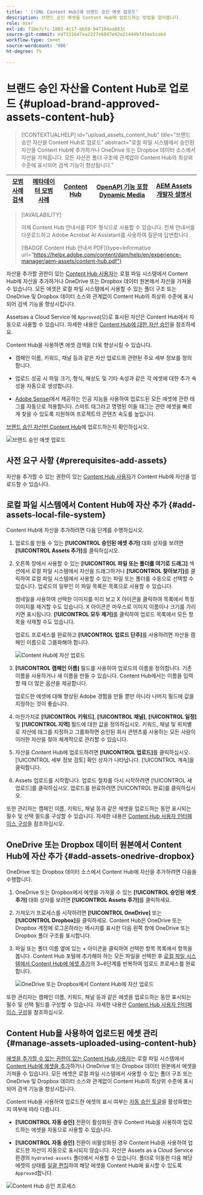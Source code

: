 ```yaml
---
title: ' [!DNL Content Hub]에 브랜드 승인 에셋 업로드'
description: 브랜드 승인 에셋을 Content Hub에 업로드하는 방법을 알아봅니다.
role: User
exl-id: f1be7cfc-1803-4c17-bb58-947104aa883c
source-git-commit: ed7331647ea2227e6047e42e21444b743ee5ce6d
workflow-type: tm+mt
source-wordcount: '986'
ht-degree: 7%

---
```


# 브랜드 승인 자산을 Content Hub로 업로드 {#upload-brand-approved-assets-content-hub}

>[!CONTEXTUALHELP]
>id="upload_assets_content_hub"
>title="브랜드 승인 자산을 Content Hub로 업로드"
>abstract="로컬 파일 시스템에서 승인된 자산을 Content Hub에 추가하거나 OneDrive 또는 Dropbox 데이터 소스에서 자산을 가져옵니다. 모든 자산은 폴더 구조에 관계없이 Content Hub의 최상위 수준에 표시되어 검색 기능이 향상됩니다."

| [모범 사례 검색](/help/assets/search-best-practices.md) | [메타데이터 모범 사례](/help/assets/metadata-best-practices.md) | [Content Hub](/help/assets/product-overview.md) | [OpenAPI 기능 포함 Dynamic Media](/help/assets/dynamic-media-open-apis-overview.md) | [AEM Assets 개발자 설명서](https://developer.adobe.com/experience-cloud/experience-manager-apis/) |
| ------------- | --------------------------- |---------|----|-----|

>[!AVAILABILITY]
>
>이제 Content Hub 안내서를 PDF 형식으로 사용할 수 있습니다. 전체 안내서를 다운로드하고 Adobe Acrobat AI Assistant를 사용하여 질문에 답변합니다.
>
>[!BADGE Content Hub 안내서 PDF]{type=Informative url="https://helpx.adobe.com/content/dam/help/en/experience-manager/aem-assets/content-hub.pdf"}

자산을 추가할 권한이 있는 [Content Hub 사용자](/help/assets/deploy-content-hub.md#onboard-content-hub-users-add-assets)는 로컬 파일 시스템에서 Content Hub에 자산을 추가하거나 OneDrive 또는 Dropbox 데이터 원본에서 자산을 가져올 수 있습니다. 모든 에셋은 로컬 파일 시스템에서 사용할 수 있는 폴더 구조 또는 OneDrive 및 Dropbox 데이터 소스와 관계없이 Content Hub의 최상위 수준에 표시되어 검색 기능을 향상시킵니다.

Assetsas a Cloud Service 에 `Approved`(으)로 표시된 자산은 Content Hub에서 자동으로 사용할 수 있습니다. 자세한 내용은 [Content Hub에 대한 자산 승인](/help/assets/approve-assets-content-hub.md)을 참조하세요.

Content Hub을 사용하면 에셋 검색을 더욱 향상시킬 수 있습니다.

* 캠페인 이름, 키워드, 채널 등과 같은 자산 업로드와 관련된 주요 세부 정보를 정의합니다.

* 업로드 성공 시 파일 크기, 형식, 해상도 및 기타 속성과 같은 각 에셋에 대한 추가 속성을 자동으로 생성합니다.

* [Adobe Sensei](https://www.adobe.com/kr/sensei.html)에서 제공하는 인공 지능을 사용하여 업로드된 모든 에셋에 관련 태그를 자동으로 적용합니다. 스마트 태그라고 명명된 이들 태그는 관련 에셋을 빠르게 찾을 수 있도록 지원하여 프로젝트의 콘텐츠 속도를 높입니다.

[브랜드 승인 자산만 Content Hub](/help/assets/approve-assets.md)에 업로드하는지 확인하십시오.

![브랜드 승인 에셋 업로드](assets/upload-brand-approved-assets.png)

## 사전 요구 사항 {#prerequisites-add-assets}

자산을 추가할 수 있는 권한이 있는 [Content Hub 사용자](/help/assets/deploy-content-hub.md#onboard-content-hub-users-add-assets)가 Content Hub에 자산을 업로드할 수 있습니다.

## 로컬 파일 시스템에서 Content Hub에 자산 추가 {#add-assets-local-file-system}

Content Hub에 자산을 추가하려면 다음 단계를 수행하십시오.

1. 업로드를 만들 수 있는 **[!UICONTROL 승인된 에셋 추가]** 대화 상자를 보려면 **[!UICONTROL Assets 추가]**&#x200B;를 클릭하십시오.

1. 오른쪽 창에서 사용할 수 있는 **[!UICONTROL 파일 또는 폴더를 여기로 드래그]** 섹션에서 로컬 파일 시스템에서 자산을 드래그하거나 **[!UICONTROL 찾아보기]**&#x200B;를 클릭하여 로컬 파일 시스템에서 사용할 수 있는 파일 또는 폴더를 수동으로 선택할 수 있습니다. 업로드의 일부인 이 파일 목록은 목록으로 사용할 수 있습니다.


   썸네일을 사용하여 선택한 이미지를 미리 보고 X 아이콘을 클릭하여 목록에서 특정 이미지를 제거할 수도 있습니다. X 아이콘은 마우스로 이미지 이름이나 크기를 가리키면 표시됩니다. **[!UICONTROL 모두 제거]**&#x200B;를 클릭하여 업로드 목록에서 모든 항목을 삭제할 수도 있습니다.

   업로드 프로세스를 완료하고 **[!UICONTROL 업로드 단추]**&#x200B;를 사용하려면 자산을 캠페인 이름으로 그룹화해야 합니다.

   ![Content Hub에 자산 업로드](assets/upload-assets-content-hub.png)

1. **[!UICONTROL 캠페인 이름]** 필드를 사용하여 업로드의 이름을 정의합니다. 기존 이름을 사용하거나 새 이름을 만들 수 있습니다. Content Hub에서는 이름을 입력할 때 더 많은 옵션을 제공합니다. <!--You can define multiple Campaign names for your upload. While you are typing a name, either click anywhere else within the dialog box or press the `,` (Comma) key to register the name.-->

   업로드한 에셋에 대해 향상된 Adobe 경험을 만들 뿐만 아니라 나머지 필드에 값을 지정하는 것이 좋습니다.

1. 마찬가지로 **[!UICONTROL 키워드]**, **[!UICONTROL 채널]**, **[!UICONTROL 일정]** 및 **[!UICONTROL 지역]** 필드에 대한 값을 정의하십시오. 키워드, 채널 및 위치별로 자산에 태그를 지정하고 그룹화하면 승인된 회사 콘텐츠를 사용하는 모든 사람이 이러한 자산을 찾아 체계적으로 관리할 수 있습니다.

1. 자산을 Content Hub에 업로드하려면 **[!UICONTROL 업로드]**&#x200B;를 클릭하십시오. [!UICONTROL 세부 정보 검토] 확인 상자가 나타납니다. [!UICONTROL 계속]을 클릭합니다.

1. Assets 업로드를 시작합니다. 업로드 절차를 다시 시작하려면 [!UICONTROL 새 업로드]를 클릭하십시오. 업로드를 완료하려면 [!UICONTROL 완료]를 클릭하십시오.

또한 관리자는 캠페인 이름, 키워드, 채널 등과 같은 에셋을 업로드하는 동안 표시되는 필수 및 선택 필드를 구성할 수 있습니다. 자세한 내용은 [Content Hub 사용자 인터페이스 구성](configure-content-hub-ui-options.md#configure-upload-options-content-hub)을 참조하십시오.


## OneDrive 또는 Dropbox 데이터 원본에서 Content Hub에 자산 추가 {#add-assets-onedrive-dropbox}

OneDrive 또는 Dropbox 데이터 소스에서 Content Hub에 자산을 추가하려면 다음을 수행합니다.

1. OneDrive 또는 Dropbox에서 에셋을 가져올 수 있는 **[!UICONTROL 승인된 에셋 추가]** 대화 상자를 보려면 **[!UICONTROL Assets 추가]**&#x200B;를 클릭하세요.

1. 가져오기 프로세스를 시작하려면 **[!UICONTROL OneDrive]** 또는 **[!UICONTROL Dropbox]**&#x200B;을 클릭하세요. Content Hub은 OneDrive 또는 Dropbox 계정에 로그온하라는 메시지를 표시한 다음 왼쪽 창에 OneDrive 또는 Dropbox 폴더 구조를 표시합니다.

1. 파일 또는 폴더 이름 옆에 있는 + 아이콘을 클릭하여 선택한 항목 목록에서 항목을 봅니다. Content Hub 포털에 추가해야 하는 모든 파일을 선택한 후 [로컬 파일 시스템에서 Content Hub에 에셋 추가](#add-assets-local-file-system)의 3~6단계를 반복하여 업로드 프로세스를 완료합니다.

   ![OneDrive 또는 Dropbox에서 Content Hub에 자산 업로드](assets/add-assets-onedrive-dropbox.png)

또한 관리자는 캠페인 이름, 키워드, 채널 등과 같은 에셋을 업로드하는 동안 표시되는 필수 및 선택 필드를 구성할 수 있습니다. 자세한 내용은 [Content Hub 사용자 인터페이스 구성](configure-content-hub-ui-options.md#configure-upload-options-content-hub)을 참조하십시오.

## Content Hub을 사용하여 업로드된 에셋 관리 {#manage-assets-uploaded-using-content-hub}

[에셋을 추가할 수 있는 권한이 있는 Content Hub 사용자](/help/assets/deploy-content-hub.md#onboard-content-hub-users-add-assets)는 로컬 파일 시스템에서 [Content Hub에 에셋을 추가](/help/assets/upload-brand-approved-assets.md)하거나 OneDrive 또는 Dropbox 데이터 원본에서 에셋을 가져올 수 있습니다. 모든 에셋은 로컬 파일 시스템에서 사용할 수 있는 폴더 구조 또는 OneDrive 및 Dropbox 데이터 소스와 관계없이 Content Hub의 최상위 수준에 표시되어 검색 기능을 향상시킵니다.

Content Hub을 사용하여 업로드한 에셋의 표시 여부는 [자동 승인 토글](/help/assets/configure-content-hub-ui-options.md#configure-import-options-content-hub)을 활성화했는지 여부에 따라 다릅니다.

* **[!UICONTROL 자동 승인]** 전환이 활성화된 경우 Content Hub을 사용하여 업로드하는 에셋을 자동으로 사용할 수 있습니다.

* **[!UICONTROL 자동 승인]** 전환이 비활성화된 경우 Content Hub을 사용하여 업로드한 자산이 자동으로 표시되지 않습니다. 자산은 Assets as a Cloud Service 환경의 `hydrated-assets` 폴더에서 사용할 수 있습니다. 폴더로 이동한 다음 해당 에셋의 상태를 [일괄 편집](#bulk-approve-assets-content-hub)하여 해당 에셋을 Content Hub에 표시할 수 있도록 `Approved`합니다.

![Content Hub 승인 프로세스](/help/assets/assets/content-hub-approval.png)
